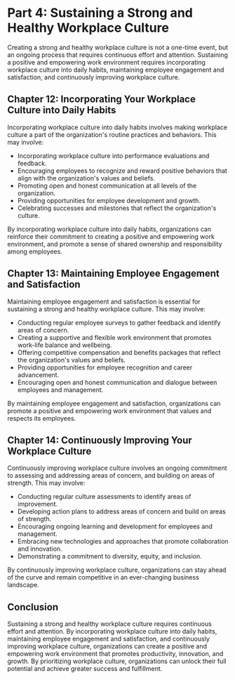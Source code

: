 Part 4: Sustaining a Strong and Healthy Workplace Culture
=========================================================

Creating a strong and healthy workplace culture is not a one-time event, but an ongoing process that requires continuous effort and attention. Sustaining a positive and empowering work environment requires incorporating workplace culture into daily habits, maintaining employee engagement and satisfaction, and continuously improving workplace culture.

Chapter 12: Incorporating Your Workplace Culture into Daily Habits
------------------------------------------------------------------

Incorporating workplace culture into daily habits involves making workplace culture a part of the organization's routine practices and behaviors. This may involve:

- Incorporating workplace culture into performance evaluations and feedback.
- Encouraging employees to recognize and reward positive behaviors that align with the organization's values and beliefs.
- Promoting open and honest communication at all levels of the organization.
- Providing opportunities for employee development and growth.
- Celebrating successes and milestones that reflect the organization's culture.

By incorporating workplace culture into daily habits, organizations can reinforce their commitment to creating a positive and empowering work environment, and promote a sense of shared ownership and responsibility among employees.

Chapter 13: Maintaining Employee Engagement and Satisfaction
------------------------------------------------------------

Maintaining employee engagement and satisfaction is essential for sustaining a strong and healthy workplace culture. This may involve:

- Conducting regular employee surveys to gather feedback and identify areas of concern.
- Creating a supportive and flexible work environment that promotes work-life balance and wellbeing.
- Offering competitive compensation and benefits packages that reflect the organization's values and beliefs.
- Providing opportunities for employee recognition and career advancement.
- Encouraging open and honest communication and dialogue between employees and management.

By maintaining employee engagement and satisfaction, organizations can promote a positive and empowering work environment that values and respects its employees.

Chapter 14: Continuously Improving Your Workplace Culture
---------------------------------------------------------

Continuously improving workplace culture involves an ongoing commitment to assessing and addressing areas of concern, and building on areas of strength. This may involve:

- Conducting regular culture assessments to identify areas of improvement.
- Developing action plans to address areas of concern and build on areas of strength.
- Encouraging ongoing learning and development for employees and management.
- Embracing new technologies and approaches that promote collaboration and innovation.
- Demonstrating a commitment to diversity, equity, and inclusion.

By continuously improving workplace culture, organizations can stay ahead of the curve and remain competitive in an ever-changing business landscape.

Conclusion
----------

Sustaining a strong and healthy workplace culture requires continuous effort and attention. By incorporating workplace culture into daily habits, maintaining employee engagement and satisfaction, and continuously improving workplace culture, organizations can create a positive and empowering work environment that promotes productivity, innovation, and growth. By prioritizing workplace culture, organizations can unlock their full potential and achieve greater success and fulfillment.
